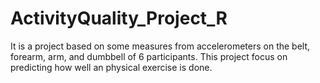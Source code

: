 # ActivityQuality_Project_R
It is a project based on some measures from accelerometers on the belt, forearm, arm, and dumbbell of 6 participants. This project focus on predicting how well an physical exercise is done.
